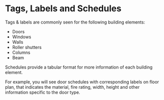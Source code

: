 # Tags, Labels and Schedules

Tags & labels are commonly seen for the following building elements:

* Doors
* Windows
* Walls
* Roller shutters
* Columns
* Beam

Schedules provide a tabular format for more information of each building element.

For example, you will see door schedules with corresponding labels on floor plan, that indicates the material, fire rating, width, height and other information specific to the door type.
